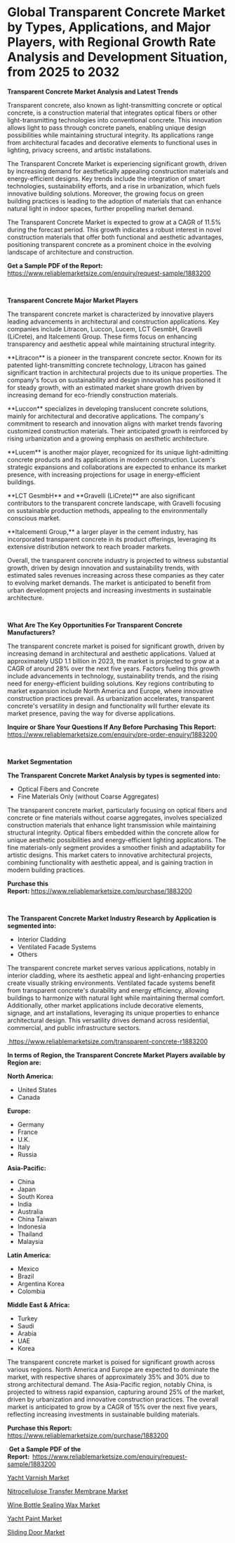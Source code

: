 <p><h1>Global Transparent Concrete Market by Types, Applications, and Major Players, with Regional Growth Rate Analysis and Development Situation, from 2025 to 2032</h1></p><p><strong>Transparent Concrete Market Analysis and Latest Trends</strong></p>
<p><p>Transparent concrete, also known as light-transmitting concrete or optical concrete, is a construction material that integrates optical fibers or other light-transmitting technologies into conventional concrete. This innovation allows light to pass through concrete panels, enabling unique design possibilities while maintaining structural integrity. Its applications range from architectural facades and decorative elements to functional uses in lighting, privacy screens, and artistic installations.</p><p>The Transparent Concrete Market is experiencing significant growth, driven by increasing demand for aesthetically appealing construction materials and energy-efficient designs. Key trends include the integration of smart technologies, sustainability efforts, and a rise in urbanization, which fuels innovative building solutions. Moreover, the growing focus on green building practices is leading to the adoption of materials that can enhance natural light in indoor spaces, further propelling market demand.</p><p>The Transparent Concrete Market is expected to grow at a CAGR of 11.5% during the forecast period. This growth indicates a robust interest in novel construction materials that offer both functional and aesthetic advantages, positioning transparent concrete as a prominent choice in the evolving landscape of architecture and construction.</p></p>
<p><strong>Get a Sample PDF of the Report:&nbsp;</strong> <a href="https://www.reliablemarketsize.com/enquiry/request-sample/1883200?utm_campaign=1895&utm_medium=2&utm_source=Github&utm_content=ia&utm_term=02042025&utm_id=transparent-concrete">https://www.reliablemarketsize.com/enquiry/request-sample/1883200</a></p>
<p>&nbsp;</p>
<p><strong>Transparent Concrete Major Market Players</strong></p>
<p><p>The transparent concrete market is characterized by innovative players leading advancements in architectural and construction applications. Key companies include Litracon, Luccon, Lucem, LCT GesmbH, Gravelli (LiCrete), and Italcementi Group. These firms focus on enhancing transparency and aesthetic appeal while maintaining structural integrity.</p><p>**Litracon** is a pioneer in the transparent concrete sector. Known for its patented light-transmitting concrete technology, Litracon has gained significant traction in architectural projects due to its unique properties. The company's focus on sustainability and design innovation has positioned it for steady growth, with an estimated market share growth driven by increasing demand for eco-friendly construction materials.</p><p>**Luccon** specializes in developing translucent concrete solutions, mainly for architectural and decorative applications. The company's commitment to research and innovation aligns with market trends favoring customized construction materials. Their anticipated growth is reinforced by rising urbanization and a growing emphasis on aesthetic architecture.</p><p>**Lucem** is another major player, recognized for its unique light-admitting concrete products and its applications in modern construction. Lucem's strategic expansions and collaborations are expected to enhance its market presence, with increasing projections for usage in energy-efficient buildings.</p><p>**LCT GesmbH** and **Gravelli (LiCrete)** are also significant contributors to the transparent concrete landscape, with Gravelli focusing on sustainable production methods, appealing to the environmentally conscious market.</p><p>**Italcementi Group,** a larger player in the cement industry, has incorporated transparent concrete in its product offerings, leveraging its extensive distribution network to reach broader markets.</p><p>Overall, the transparent concrete industry is projected to witness substantial growth, driven by design innovation and sustainability trends, with estimated sales revenues increasing across these companies as they cater to evolving market demands. The market is anticipated to benefit from urban development projects and increasing investments in sustainable architecture.</p></p>
<p>&nbsp;</p>
<p><strong>What Are The Key Opportunities For Transparent Concrete Manufacturers?</strong></p>
<p><p>The transparent concrete market is poised for significant growth, driven by increasing demand in architectural and aesthetic applications. Valued at approximately USD 1.1 billion in 2023, the market is projected to grow at a CAGR of around 28% over the next five years. Factors fueling this growth include advancements in technology, sustainability trends, and the rising need for energy-efficient building solutions. Key regions contributing to market expansion include North America and Europe, where innovative construction practices prevail. As urbanization accelerates, transparent concrete's versatility in design and functionality will further elevate its market presence, paving the way for diverse applications.</p></p>
<p><strong>Inquire or Share Your Questions If Any Before Purchasing This Report:</strong> <a href="https://www.reliablemarketsize.com/enquiry/pre-order-enquiry/1883200?utm_campaign=1895&utm_medium=2&utm_source=Github&utm_content=ia&utm_term=02042025&utm_id=transparent-concrete">https://www.reliablemarketsize.com/enquiry/pre-order-enquiry/1883200</a></p>
<p>&nbsp;</p>
<p><strong>Market Segmentation</strong></p>
<p><strong>The Transparent Concrete Market Analysis by types is segmented into:</strong></p>
<p><ul><li>Optical Fibers and Concrete</li><li>Fine Materials Only (without Coarse Aggregates)</li></ul></p>
<p><p>The transparent concrete market, particularly focusing on optical fibers and concrete or fine materials without coarse aggregates, involves specialized construction materials that enhance light transmission while maintaining structural integrity. Optical fibers embedded within the concrete allow for unique aesthetic possibilities and energy-efficient lighting applications. The fine materials-only segment provides a smoother finish and adaptability for artistic designs. This market caters to innovative architectural projects, combining functionality with aesthetic appeal, and is gaining traction in modern building practices.</p></p>
<p><strong>Purchase this Report:&nbsp;</strong><a href="https://www.reliablemarketsize.com/purchase/1883200?utm_campaign=1895&utm_medium=2&utm_source=Github&utm_content=ia&utm_term=02042025&utm_id=transparent-concrete">https://www.reliablemarketsize.com/purchase/1883200</a></p>
<p>&nbsp;</p>
<p><strong>The Transparent Concrete Market Industry Research by Application is segmented into:</strong></p>
<p><ul><li>Interior Cladding</li><li>Ventilated Facade Systems</li><li>Others</li></ul></p>
<p><p>The transparent concrete market serves various applications, notably in interior cladding, where its aesthetic appeal and light-enhancing properties create visually striking environments. Ventilated facade systems benefit from transparent concrete's durability and energy efficiency, allowing buildings to harmonize with natural light while maintaining thermal comfort. Additionally, other market applications include decorative elements, signage, and art installations, leveraging its unique properties to enhance architectural design. This versatility drives demand across residential, commercial, and public infrastructure sectors.</p></p>
<p><a href="https://www.reliablemarketsize.com/transparent-concrete-r1883200?utm_campaign=1895&utm_medium=2&utm_source=Github&utm_content=ia&utm_term=02042025&utm_id=transparent-concrete">&nbsp;https://www.reliablemarketsize.com/transparent-concrete-r1883200</a></p>
<p><strong>In terms of Region, the Transparent Concrete Market Players available by Region are:</strong></p>
<p>
    <p> <strong> North America: </strong>
        <ul>
            <li>United States</li>
            <li>Canada</li>
        </ul>
        </p> 
    <p> <strong> Europe: </strong>
        <ul>
            <li>Germany</li>
            <li>France</li>
            <li>U.K.</li>
            <li>Italy</li>
            <li>Russia</li>
        </ul>
        </p> 
    <p> <strong> Asia-Pacific: </strong>
        <ul>
            <li>China</li>
            <li>Japan</li>
            <li>South Korea</li>
            <li>India</li>
            <li>Australia</li>
            <li>China Taiwan</li>
            <li>Indonesia</li>
            <li>Thailand</li>
            <li>Malaysia</li>
        </ul>
        </p> 
    <p> <strong> Latin America: </strong>
        <ul>
            <li>Mexico</li>
            <li>Brazil</li>
            <li>Argentina Korea</li>
            <li>Colombia</li>
        </ul>
        </p> 
    <p> <strong> Middle East & Africa: </strong>
        <ul>
            <li>Turkey</li>
            <li>Saudi</li>
            <li>Arabia</li>
            <li>UAE</li>
            <li>Korea</li>
        </ul>
    </p>
    </p>
<p><p>The transparent concrete market is poised for significant growth across various regions. North America and Europe are expected to dominate the market, with respective shares of approximately 35% and 30% due to strong architectural demand. The Asia-Pacific region, notably China, is projected to witness rapid expansion, capturing around 25% of the market, driven by urbanization and innovative construction practices. The overall market is anticipated to grow by a CAGR of 15% over the next five years, reflecting increasing investments in sustainable building materials.</p></p>
<p><strong>Purchase this Report: </strong><a href="https://www.reliablemarketsize.com/purchase/1883200?utm_campaign=1895&utm_medium=2&utm_source=Github&utm_content=ia&utm_term=02042025&utm_id=transparent-concrete">https://www.reliablemarketsize.com/purchase/1883200</a></p>
<p>&nbsp;<strong>Get a Sample PDF of the Report:&nbsp;&nbsp;</strong><a href="https://www.reliablemarketsize.com/enquiry/request-sample/1883200?utm_campaign=1895&utm_medium=2&utm_source=Github&utm_content=ia&utm_term=02042025&utm_id=transparent-concrete">https://www.reliablemarketsize.com/enquiry/request-sample/1883200</a></p>
<p><strong></strong></p>
<p><p><a href="https://github.com/eleussabra/Market-Research-Report-List-1/blob/main/yacht-varnish-market.md?utm_campaign=1895&utm_medium=2&utm_source=Github&utm_content=ia&utm_term=02042025&utm_id=transparent-concrete">Yacht Varnish Market</a></p><p><a href="https://github.com/oduorsarath9/Market-Research-Report-List-1/blob/main/nitrocellulose-transfer-membrane-market.md?utm_campaign=1895&utm_medium=2&utm_source=Github&utm_content=ia&utm_term=02042025&utm_id=transparent-concrete">Nitrocellulose Transfer Membrane Market</a></p><p><a href="https://github.com/ildyduedu/Market-Research-Report-List-1/blob/main/wine-bottle-sealing-wax-market.md?utm_campaign=1895&utm_medium=2&utm_source=Github&utm_content=ia&utm_term=02042025&utm_id=transparent-concrete">Wine Bottle Sealing Wax Market</a></p><p><a href="https://github.com/salkidtodo/Market-Research-Report-List-1/blob/main/yacht-paint-market.md?utm_campaign=1895&utm_medium=2&utm_source=Github&utm_content=ia&utm_term=02042025&utm_id=transparent-concrete">Yacht Paint Market</a></p><p><a href="https://github.com/floengsubb/Market-Research-Report-List-1/blob/main/sliding-door-market.md?utm_campaign=1895&utm_medium=2&utm_source=Github&utm_content=ia&utm_term=02042025&utm_id=transparent-concrete">Sliding Door Market</a></p></p>